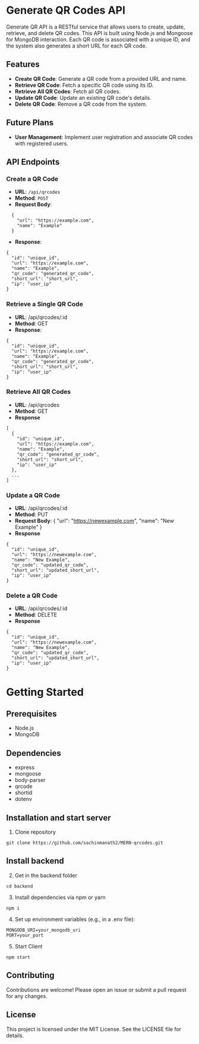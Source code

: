 # Generate QR Codes API

Generate QR API is a RESTful service that allows users to create, update, retrieve, and delete QR codes. This API is built using Node.js and Mongoose for MongoDB interaction. Each QR code is associated with a unique ID, and the system also generates a short URL for each QR code.

## Features

- **Create QR Code**: Generate a QR code from a provided URL and name.
- **Retrieve QR Code**: Fetch a specific QR code using its ID.
- **Retrieve All QR Codes**: Fetch all QR codes.
- **Update QR Code**: Update an existing QR code's details.
- **Delete QR Code**: Remove a QR code from the system.

## Future Plans

- **User Management**: Implement user registration and associate QR codes with registered users.

## API Endpoints

### Create a QR Code

- **URL**: `/api/qrcodes`
- **Method**: `POST`
- **Request Body**:
```shell
  {
    "url": "https://example.com",
    "name": "Example"
  }
```
- **Response**:
```shell
{
  "id": "unique_id",
  "url": "https://example.com",
  "name": "Example",
  "qr_code": "generated_qr_code",
  "short_url": "short_url",
  "ip": "user_ip"
}
```

### Retrieve a Single QR Code
- **URL**: /api/qrcodes/:id
- **Method**: GET
- **Response**:
```shell
{
  "id": "unique_id",
  "url": "https://example.com",
  "name": "Example",
  "qr_code": "generated_qr_code",
  "short_url": "short_url",
  "ip": "user_ip"
}
```

### Retrieve All QR Codes
- **URL**: /api/qrcodes
- **Method**: GET
- **Response**
```shell
[
  {
    "id": "unique_id",
    "url": "https://example.com",
    "name": "Example",
    "qr_code": "generated_qr_code",
    "short_url": "short_url",
    "ip": "user_ip"
  },
  ...
]
```

### Update a QR Code
- **URL**: /api/qrcodes/:id
- **Method**: PUT
- **Request Body**:
{
  "url": "https://newexample.com",
  "name": "New Example"
}
- **Response**
```shell
{
  "id": "unique_id",
  "url": "https://newexample.com",
  "name": "New Example",
  "qr_code": "updated_qr_code",
  "short_url": "updated_short_url",
  "ip": "user_ip"
}
```

### Delete a QR Code
- **URL**: /api/qrcodes/:id
- **Method**: DELETE
- **Response**
```shell
{
  "id": "unique_id",
  "url": "https://newexample.com",
  "name": "New Example",
  "qr_code": "updated_qr_code",
  "short_url": "updated_short_url",
  "ip": "user_ip"
}
```


# Getting Started

## Prerequisites
- Node.js
- MongoDB


## Dependencies
- express
- mongoose
- body-parser
- qrcode
- shortid
- dotenv

## Installation and start server

1. Clone repository

```shell
git clone https://github.com/sachinmanath2/MERN-qrcodes.git
```

## Install backend

2. Get in the backend folder

```shell
cd backend
```

3. Install dependencies via npm or yarn

```shell
npm i
```

4. Set up environment variables (e.g., in a .env file):
```shell
MONGODB_URI=your_mongodb_uri
PORT=your_port
```

5. Start Client

```shell
npm start
```

## Contributing
Contributions are welcome! Please open an issue or submit a pull request for any changes.

## License
This project is licensed under the MIT License. See the LICENSE file for details.
